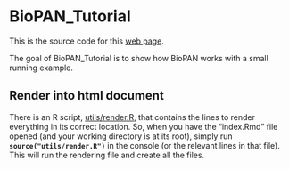 
<!-- README.md is generated from README.Rmd. Please edit that file -->

# BioPAN\_Tutorial

This is the source code for this [web
page](https://jauntyjjs.github.io/BioPAN_Tutorial/).

The goal of BioPAN\_Tutorial is to show how BioPAN works with a small
running example.

## Render into html document

There is an R script,
[utils/render.R](https://github.com/JauntyJJS/BioPAN_Tutorial/tree/master/utils/render.R),
that contains the lines to render everything in its correct location.
So, when you have the “index.Rmd” file opened (and your working
directory is at its root), simply run **`source("utils/render.R")`** in
the console (or the relevant lines in that file). This will run the
rendering file and create all the files.
